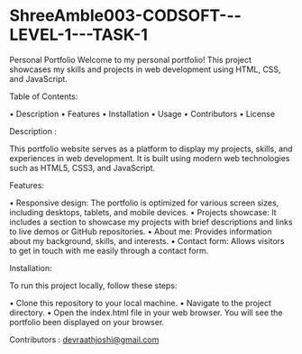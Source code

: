 # ShreeAmble003-CODSOFT---LEVEL-1---TASK-1
Personal Portfolio
Welcome to my personal portfolio! This project showcases my skills and projects in web development using HTML, CSS, and JavaScript.

Table of Contents:

• Description
• Features
• Installation
• Usage
• Contributors
• License

Description :

This portfolio website serves as a platform to display my projects, skills, and experiences in web development. It is built using modern web technologies such as HTML5, CSS3, and JavaScript.

Features:

• Responsive design: The portfolio is optimized for various screen sizes, including desktops, tablets, and mobile devices.
• Projects showcase: It includes a section to showcase my projects with brief descriptions and links to live demos or GitHub repositories.
• About me: Provides information about my background, skills, and interests.
• Contact form: Allows visitors to get in touch with me easily through a contact form.

Installation:

To run this project locally, follow these steps:

• Clone this repository to your local machine.
• Navigate to the project directory.
• Open the index.html file in your web browser.
You will see the portfolio been displayed on your browser.

Contributors :
devraathjoshi@gmail.com

